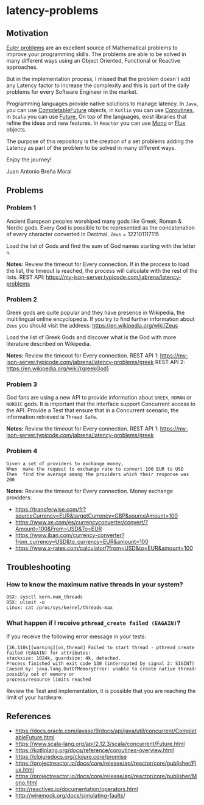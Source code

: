 # latency-problems

## Motivation

[Euler problems](https://projecteuler.net/archives) are an excellent source of Mathematical
problems to improve your programming skills. The problems are able to be solved in many 
different ways using an Object Oriented, Functional or Reactive approaches.

But in the implementation process, I missed that the problem doesn´t add any Latency factor to
increase the complexity and this is part of the daily problems for every Software Engineer in the market.

Programming languages provide native solutions to manage latency.
In `Java`, you can use [CompletableFuture](https://docs.oracle.com/javase/8/docs/api/java/util/concurrent/CompletableFuture.html) objects, 
in `Kotlin` you can use [Coroutines](https://kotlinlang.org/docs/reference/coroutines-overview.html), 
in `Scala` you can use [Future](https://www.scala-lang.org/api/2.12.3/scala/concurrent/Future.html),
On top of the languages, exist libraries that refine the ideas and new features.
In `Reactor` you can use [Mono<T>](https://projectreactor.io/docs/core/release/api/reactor/core/publisher/Mono.html) or 
[Flux<T>](https://projectreactor.io/docs/core/release/api/reactor/core/publisher/Flux.html) objects. 

The purpose of this repository is the creation of a set problems adding the Latency as part of the problem to be solved
in many different ways.

Enjoy the journey!

Juan Antonio Breña Moral

## Problems

### Problem 1

Ancient European peoples worshiped many gods like Greek, Roman & Nordic gods.
Every God is possible to be represented as the concatenation of every character converted in Decimal.
`Zeus` = 122101117115

Load the list of Gods and find the sum of God names starting with the letter `n`.

**Notes:** 
Review the timeout for Every connection.
If in the process to load the list, the timeout is reached, the process will calculate with the rest of
the lists.
REST API: https://my-json-server.typicode.com/jabrena/latency-problems

### Problem 2

Greek gods are quite popular and they have presence in Wikipedia, the multilingual online encyclopedia.
If you try to find further information about `Zeus` you should visit the address: https://en.wikipedia.org/wiki/Zeus

Load the list of Greek Gods and discover what is the God with more literature described on Wikipedia.

**Notes:** 
Review the timeout for Every connection.
REST API 1: https://my-json-server.typicode.com/jabrena/latency-problems/greek
REST API 2: https://en.wikipedia.org/wiki/{greekGod}

### Problem 3



God fans are using a new API to provide information about `GREEK`, `ROMAN` or `NORDIC` gods.
It is important that the interface support Concurrent access to the API. Provide a Test that ensure
that in a Concurrent scenario, the information retrieved is `Thread Safe`.

**Notes:** 
Review the timeout for Every connection.
REST API 1: https://my-json-server.typicode.com/jabrena/latency-problems/greek


### Problem 4

``` gherkin
Given a set of providers to exchange money, 
When  make the request to exchange rate to convert 100 EUR to USD
Then  find the average among the providers which their response was 200
```

**Notes:** 
Review the timeout for Every connection.
Money exchange providers:
- https://transferwise.com/fr?sourceCurrency=EUR&targetCurrency=GBP&sourceAmount=100
- https://www.xe.com/es/currencyconverter/convert/?Amount=100&From=USD&To=EUR
- https://www.iban.com/currency-converter?from_currency=USD&to_currency=EUR&amount=100
- https://www.x-rates.com/calculator/?from=USD&to=EUR&amount=100

## Troubleshooting

### How to know the maximum native threads in your system?

```
OSX: sysctl kern.num_threads
OSX: ulimit -u
Linux: cat /proc/sys/kernel/threads-max
```

### What happen if I receive `pthread_create failed (EAGAIN)`?

If you receive the following error message in your tests:

```
[26.110s][warning][os,thread] Failed to start thread - pthread_create failed (EAGAIN) for attributes: 
stacksize: 1024k, guardsize: 4k, detached.
Process finished with exit code 130 (interrupted by signal 2: SIGINT)
Caused by: java.lang.OutOfMemoryError: unable to create native thread: possibly out of memory or 
process/resource limits reached
```

Review the Test and implementation, it is possible that you are reaching the limit of your hardware.


## References

 - https://docs.oracle.com/javase/9/docs/api/java/util/concurrent/CompletableFuture.html
 - https://www.scala-lang.org/api/2.12.3/scala/concurrent/Future.html
 - https://kotlinlang.org/docs/reference/coroutines-overview.html
 - https://clojuredocs.org/clojure.core/promise
 - https://projectreactor.io/docs/core/release/api/reactor/core/publisher/Flux.html
 - https://projectreactor.io/docs/core/release/api/reactor/core/publisher/Mono.html
 - http://reactivex.io/documentation/operators.html
 - http://wiremock.org/docs/simulating-faults/
